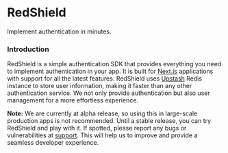 # RedShield

Implement authentication in minutes.

### Introduction

RedShield is a simple authentication SDK that provides everything you need to implement authentication in your app. It is built for [Next.js](https://nextjs.org) applications with support for all the latest features. RedShield uses [Upstash](https://upstash.com) Redis instance to store user information, making it faster than any other authentication service. We not only provide authentication but also user management for a more effortless experience. 

**Note:** We are currently at alpha release, so using this in large-scale production apps is not recommended. Until a stable release, you can try RedShield and play with it. If spotted, please report any bugs or vulnerabilities at [support](mailto:redshield.vercel.app@gmail.com). This will help us to improve and provide a seamless developer experience.
